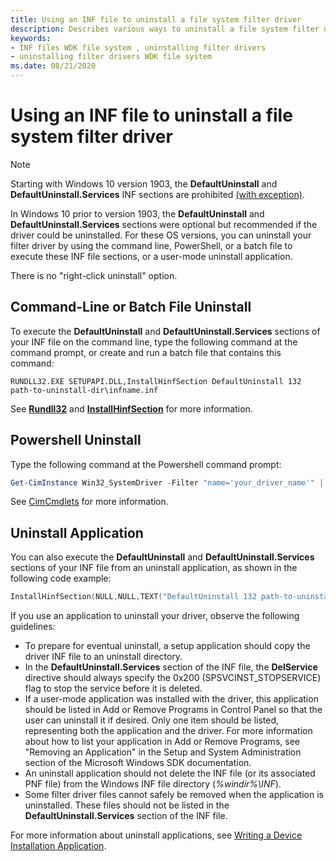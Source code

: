 ```yaml
---
title: Using an INF file to uninstall a file system filter driver
description: Describes various ways to uninstall a file system filter driver
keywords:
- INF files WDK file system , uninstalling filter drivers
- uninstalling filter drivers WDK file system
ms.date: 08/21/2020
---
```


# Using an INF file to uninstall a file system filter driver

> [!NOTE]
>
> Starting with Windows 10 version 1903, the **DefaultUninstall** and **DefaultUninstall.Services** INF sections are prohibited [(with exception)](../develop/creating-a-primitive-driver.md#legacy-compatibility).

In Windows 10 prior to version 1903, the **DefaultUninstall** and **DefaultUninstall.Services** sections were optional but recommended if the driver could be uninstalled. For these OS versions, you can uninstall your filter driver by using the command line, PowerShell, or a batch file to execute these INF file sections, or a user-mode uninstall application.

There is no "right-click uninstall" option.

## Command-Line or Batch File Uninstall

To execute the **DefaultUninstall** and **DefaultUninstall.Services** sections of your INF file on the command line, type the following command at the command prompt, or create and run a batch file that contains this command:

```Command Line
RUNDLL32.EXE SETUPAPI.DLL,InstallHinfSection DefaultUninstall 132 path-to-uninstall-dir\infname.inf
```

See [**Rundll32**](/windows-server/administration/windows-commands/rundll32) and [**InstallHinfSection**](/windows/win32/api/setupapi/nf-setupapi-installhinfsectiona) for more information.

## Powershell Uninstall

Type the following command at the Powershell command prompt:

```PowerShell
Get-CimInstance Win32_SystemDriver -Filter "name='your_driver_name'" | Invoke-CimMethod -MethodName Delete
```

See [CimCmdlets](/powershell/module/cimcmdlets) for more information.

## Uninstall Application

You can also execute the **DefaultUninstall** and **DefaultUninstall.Services** sections of your INF file from an uninstall application, as shown in the following code example:

```cpp
InstallHinfSection(NULL,NULL,TEXT("DefaultUninstall 132 path-to-uninstall-dir\infname.inf"),0);
```

If you use an application to uninstall your driver, observe the following guidelines:

* To prepare for eventual uninstall, a setup application should copy the driver INF file to an uninstall directory.
* In the **DefaultUninstall.Services** section of the INF file, the **DelService** directive should always specify the 0x200 (SPSVCINST\_STOPSERVICE) flag to stop the service before it is deleted.
* If a user-mode application was installed with the driver, this application should be listed in Add or Remove Programs in Control Panel so that the user can uninstall it if desired. Only one item should be listed, representing both the application and the driver. For more information about how to list your application in Add or Remove Programs, see "Removing an Application" in the Setup and System Administration section of the Microsoft Windows SDK documentation.
* An uninstall application should not delete the INF file (or its associated PNF file) from the Windows INF file directory (*%windir%\\INF*).
* Some filter driver files cannot safely be removed when the application is uninstalled. These files should not be listed in the **DefaultUninstall.Services** section of the INF file.

For more information about uninstall applications, see [Writing a Device Installation Application](../install/writing-a-device-installation-application.md).
